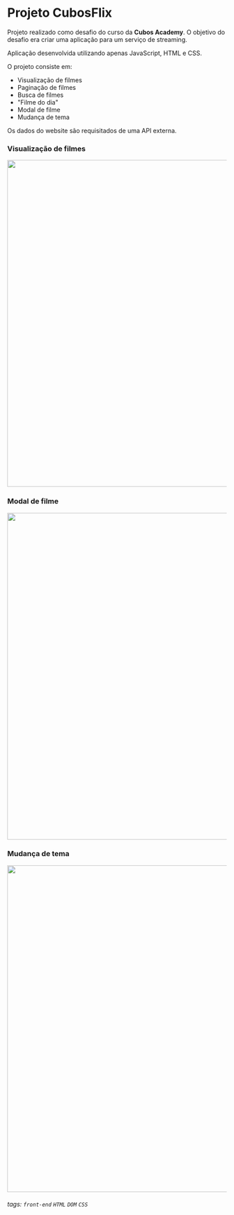 # Projeto CubosFlix

Projeto realizado como desafio do curso da **Cubos Academy**. O objetivo do desafio era criar uma aplicação para um serviço de streaming.

Aplicação desenvolvida utilizando apenas JavaScript, HTML e CSS.

O projeto consiste em:
- Visualização de filmes
- Paginação de filmes
- Busca de filmes
- "Filme do dia"
- Modal de filme
- Mudança de tema

Os dados do website são requisitados de uma API externa.

### Visualização de filmes

<img src="https://i.imgur.com/R1rfHc1.png" width="750">

### Modal de filme

<img src="https://i.imgur.com/K2YaQwl.png" width="750">

### Mudança de tema

<img src="https://i.imgur.com/BpqVEei.png" width="750">

###### tags: `front-end` `HTML` `DOM` `CSS`

